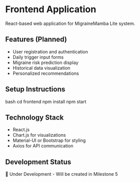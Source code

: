 ﻿# Frontend Application

React-based web application for MigraineMamba Lite system.

## Features (Planned)
- User registration and authentication
- Daily trigger input forms
- Migraine risk prediction display
- Historical data visualization
- Personalized recommendations

## Setup Instructions
bash
cd frontend
npm install
npm start


## Technology Stack
- React.js
- Chart.js for visualizations
- Material-UI or Bootstrap for styling
- Axios for API communication

## Development Status
🚧 Under Development - Will be created in Milestone 5
